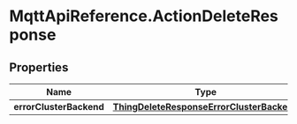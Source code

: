 # MqttApiReference.ActionDeleteResponse

## Properties

Name | Type | Description | Notes
------------ | ------------- | ------------- | -------------
**errorClusterBackend** | [**ThingDeleteResponseErrorClusterBackend**](ThingDeleteResponseErrorClusterBackend.md) |  | [optional] 


